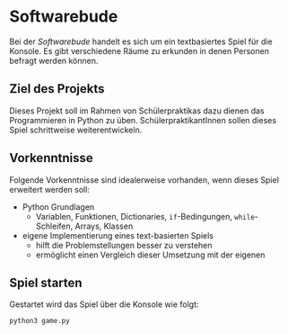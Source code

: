 # Softwarebude
Bei der _Softwarebude_ handelt es sich um ein textbasiertes Spiel für die Konsole.
Es gibt verschiedene Räume zu erkunden in denen Personen befragt werden können.

## Ziel des Projekts
Dieses Projekt soll im Rahmen von Schülerpraktikas dazu dienen das Programmieren in Python zu üben.
SchülerpraktikantInnen sollen dieses Spiel schrittweise weiterentwickeln.

## Vorkenntnisse
Folgende Vorkenntnisse sind idealerweise vorhanden, wenn dieses Spiel erweitert werden soll:

- Python Grundlagen
    - Variablen, Funktionen, Dictionaries, `if`-Bedingungen, `while`-Schleifen, Arrays, Klassen
- eigene Implementierung eines text-basierten Spiels
    - hilft die Problemstellungen besser zu verstehen
    - ermöglicht einen Vergleich dieser Umsetzung mit der eigenen
    
## Spiel starten
Gestartet wird das Spiel über die Konsole wie folgt:

```
python3 game.py
```

